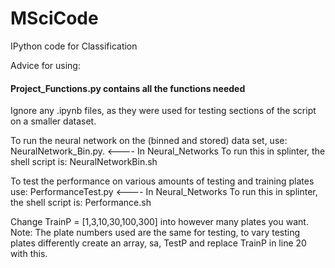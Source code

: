 # MSciCode
IPython code for Classification

Advice for using:
 #### Project_Functions.py contains all the functions needed
Ignore any .ipynb files, as they were used for testing sections of the script on a smaller dataset.

To run the neural network on the (binned and stored) data set, use:  NeuralNetwork_Bin.py.   <---- In Neural_Networks
To run this in splinter, the shell script is: NeuralNetworkBin.sh

To test the performance on various amounts of testing and training plates use: PerformanceTest.py <---- In Neural_Networks
To run this in splinter, the shell script is: Performance.sh

Change TrainP = [1,3,10,30,100,300] into however many plates you want. Note: The plate numbers used are the same for testing, to vary testing plates differently create an array, sa, TestP and replace TrainP in line 20 with this.
